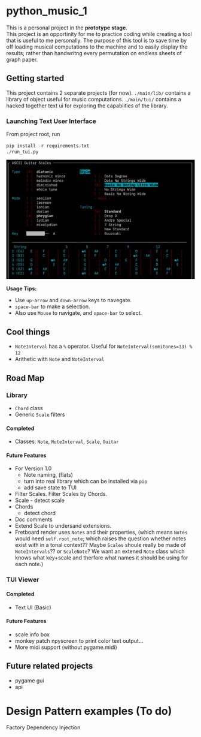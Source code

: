 # python_music_1

This is a personal project in the **prototype stage**.  
This project is an opportinity for me to practice coding while creating a tool that is useful to me personally.  The purpose of this tool is to save time by off loading musical computations to the machine and to easily display the results; rather than handwritng every permutation on endless sheets of graph paper.

## Getting started
This project contains 2 separate projects (for now).
`./main/lib/` contains a library of object useful for music computations.
`./main/tui/` contains a hacked together text ui for exploring the capablities of the library.  
### Launching Text User Interface
From project root, run

```
pip install -r requirements.txt
./run_tui.py
```
![image info](readme_images/demo.gif)

**Usage Tips:**
- Use `up-arrow` and `down-arrow` keys to navegate. 
- `space-bar` to make a selection.
- Also use `Mouse` to navigate, and `space-bar` to select.


## Cool things
- `NoteInterval` has a `%` operator.  Useful for `NoteInterval(semitones=13) % 12`
- Arithetic with `Note` and `NoteInterval`


## Road Map

### Library
- `Chord` class
- Generic `Scale` filters

#### Completed
- Classes: `Note`, `NoteInterval`, `Scale`, `Guitar`


#### Future Features
- For Version 1.0
	- Note naming, (flats)
	- turn into real library which can be installed via `pip`
	- add save state to TUI
- Filter Scales. Filter Scales by Chords.
- Scale - detect scale
- Chords
	- detect chord
- Doc comments
- Extend Scale to undersand extensions.
- Fretboard render uses `Notes` and their properties, (which means `Notes` would need `self.root_note`; which raises the question whether notes exist with in a tonal context??  Maybe `Scales` shoule really be made of `NoteIntervals`??  or `ScaleNote`?  We want an extened `Note` class which knows what key+scale and therfore what names it should be using for each note.)

### TUI Viewer

#### Completed
- Text UI (Basic)

#### Future Features
- scale info box
- monkey patch npyscreen to print color text output...
- More midi support (without pygame.midi)

## Future related projects
- pygame gui
- api


# Design Pattern examples (To do)
Factory
Dependency Injection


